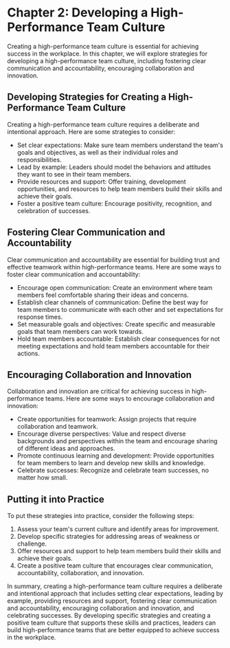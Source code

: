 Chapter 2: Developing a High-Performance Team Culture
=====================================================

Creating a high-performance team culture is essential for achieving success in the workplace. In this chapter, we will explore strategies for developing a high-performance team culture, including fostering clear communication and accountability, encouraging collaboration and innovation.

Developing Strategies for Creating a High-Performance Team Culture
------------------------------------------------------------------

Creating a high-performance team culture requires a deliberate and intentional approach. Here are some strategies to consider:

* Set clear expectations: Make sure team members understand the team's goals and objectives, as well as their individual roles and responsibilities.
* Lead by example: Leaders should model the behaviors and attitudes they want to see in their team members.
* Provide resources and support: Offer training, development opportunities, and resources to help team members build their skills and achieve their goals.
* Foster a positive team culture: Encourage positivity, recognition, and celebration of successes.

Fostering Clear Communication and Accountability
------------------------------------------------

Clear communication and accountability are essential for building trust and effective teamwork within high-performance teams. Here are some ways to foster clear communication and accountability:

* Encourage open communication: Create an environment where team members feel comfortable sharing their ideas and concerns.
* Establish clear channels of communication: Define the best way for team members to communicate with each other and set expectations for response times.
* Set measurable goals and objectives: Create specific and measurable goals that team members can work towards.
* Hold team members accountable: Establish clear consequences for not meeting expectations and hold team members accountable for their actions.

Encouraging Collaboration and Innovation
----------------------------------------

Collaboration and innovation are critical for achieving success in high-performance teams. Here are some ways to encourage collaboration and innovation:

* Create opportunities for teamwork: Assign projects that require collaboration and teamwork.
* Encourage diverse perspectives: Value and respect diverse backgrounds and perspectives within the team and encourage sharing of different ideas and approaches.
* Promote continuous learning and development: Provide opportunities for team members to learn and develop new skills and knowledge.
* Celebrate successes: Recognize and celebrate team successes, no matter how small.

Putting it into Practice
------------------------

To put these strategies into practice, consider the following steps:

1. Assess your team's current culture and identify areas for improvement.
2. Develop specific strategies for addressing areas of weakness or challenge.
3. Offer resources and support to help team members build their skills and achieve their goals.
4. Create a positive team culture that encourages clear communication, accountability, collaboration, and innovation.

In summary, creating a high-performance team culture requires a deliberate and intentional approach that includes setting clear expectations, leading by example, providing resources and support, fostering clear communication and accountability, encouraging collaboration and innovation, and celebrating successes. By developing specific strategies and creating a positive team culture that supports these skills and practices, leaders can build high-performance teams that are better equipped to achieve success in the workplace.
